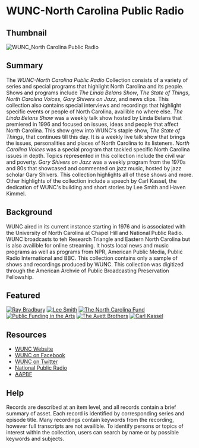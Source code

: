 # WUNC-North Carolina Public Radio 

## Thumbnail

![WUNC_North Carolina Public Radio](https://s3.amazonaws.com/americanarchive.org/special-collections/wunc-facebook.jpg "WUNC-North Carolina Public Radio")

## Summary

The <em> WUNC-North Carolina Public Radio </em> Collection consists of a variety of series and special programs that highlight North Carolina and its people. Shows and programs include <em> The Linda Belans Show</em>, <em> The State of Things</em>, <em> North Carolina Voices</em>, <em>Gary Shivers on Jazz</em>, and news clips. This collection also contains special interviews and recordings that highlight specific events or people of North Carolina, availible no where else. <em>The Linda Belans Show </em> was a weekly talk show hosted by Linda Belans that premiered in 1996 and focused on issues, ideas and people that affect North Carolina. This show grew into WUNC's staple show, <em>The State of Things</em>, that continues till this day. It is a weekly live talk show that brings the issues, personalities and places of North Carolina to its listeners. <em>North Carolina Voices</em> was a special program that tackled specific North Carolina issues in depth. Topics represented in this collection include the civil war and poverty.<em> Gary Shivers on Jazz</em> was a weekly program from the 1970s and 80s that showcased and commented on jazz music, hosted by jazz scholar Gary Shivers. This collection highlights all of these shows and more. Other highlights of the collection include a speech by Carl Kassel, the dedication of WUNC's building and short stories by Lee Smith and Haven Kimmel. 

## Background

WUNC aired in its current instance starting in 1976 and is associated with the University of North Carolina at Chapel Hill and National Public Radio. WUNC broadcasts to teh Research Triangle and Eastern North Carolina but is also availible for online streaming. It hosts local news and music programs as well as programs from NPR, American Public Media, Public Radio International and BBC. This collection contains only a sample of shows and recordings produced by WUNC. This collection was digitized through the American Archvie of Public Broadcasting Preservation Fellowship. 

## Featured

[![Ray Bradbury](https://s3.amazonaws.com/americanarchive.org/special-collections/cpb-aacip/515-fx73t9f485.jpg)](/catalog/cpb-aacip/515-fx73t9f485)
[![Lee Smith](https://s3.amazonaws.com/americanarchive.org/special-collections/cpb-aacip/515-td9n29q721.jpg)](/catalog/cpb-aacip/515-td9n29q721)
[![The North Carolina Fund](https://s3.amazonaws.com/americanarchive.org/special-collections/cpb-aacip/515-833mw29619.jpg)](/catalog/cpb-aacip/515-833mw29619)
[![Public Funding in the Arts](https://s3.amazonaws.com/americanarchive.org/special-collections/cpb-aacip/515-gt5fb4xh4w.jpg)](/catalog/cpb-aacip/515-gt5fb4xh4w)
[![The Avett Brothers](https://s3.amazonaws.com/americanarchive.org/special-collections/cpb-aacip/515-sn00z7208b.jpg)](/catalog/cpb-aacip/515-sn00z7208b)
[![Carl Kassel](https://s3.amazonaws.com/americanarchive.org/special-collections/cpb-aacip/515-862b854b5z.jpg)](/catalog/cpb-aacip/515-862b854b5z)

## Resources

- [WUNC Website](http://wunc.org/)
- [WUNC on Facebook](https://www.facebook.com/915wunc)
- [WUNC on Twitter](https://twitter.com/wunc)
- [National Public Radio](https://www.npr.org/)
- [AAPBF](https://pbpf.americanarchive.org/)

## Help

Records are described at an item level, and all records contain a brief summary of asset. Each record is identified by corresponding series and episode title. Many recordings contain keywords from the recording, however full transcripts are not availible.  To identify persons or topics of interest within the collection, users can search by name or by possible keywords and subjects. 

